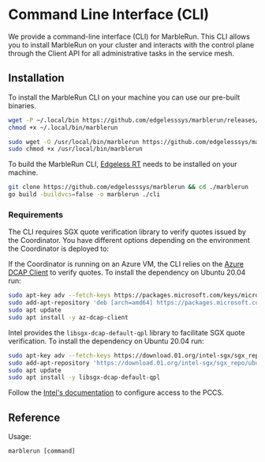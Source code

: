 # Command Line Interface (CLI)

We provide a command-line interface (CLI) for MarbleRun.
This CLI allows you to install MarbleRun on your cluster and interacts with the control plane through the Client API for all administrative tasks in the service mesh.

## Installation

To install the MarbleRun CLI on your machine you can use our pre-built binaries.

<tabs groupId="user">
<tabItem value="current-user" label="For the current user">

```bash
wget -P ~/.local/bin https://github.com/edgelesssys/marblerun/releases/latest/download/marblerun
chmod +x ~/.local/bin/marblerun
```

</tabItem>
<tabItem value="global" label="Global install (requires root)">

```bash
sudo wget -O /usr/local/bin/marblerun https://github.com/edgelesssys/marblerun/releases/latest/download/marblerun
sudo chmod +x /usr/local/bin/marblerun
```

</tabItem>
<tabItem value="build" label="Build from source">

To build the MarbleRun CLI, [Edgeless RT](https://github.com/edgelesssys/edgelessrt) needs to be installed on your machine.

```bash
git clone https://github.com/edgelesssys/marblerun && cd ./marblerun
go build -buildvcs=false -o marblerun ./cli
```

</tabItem>
</tabs>

### Requirements

The CLI requires SGX quote verification library to verify quotes issued by the Coordinator.
You have different options depending on the environment the Coordinator is deployed to:

<tabs groupId="environement">
<tabItem value="azure" label="Azure CVM">

If the Coordinator is running on an Azure VM, the CLI relies on the [Azure DCAP Client](https://github.com/microsoft/Azure-DCAP-Client) to verify quotes.
To install the dependency on Ubuntu 20.04 run:

```bash
sudo apt-key adv --fetch-keys https://packages.microsoft.com/keys/microsoft.asc
sudo add-apt-repository 'deb [arch=amd64] https://packages.microsoft.com/ubuntu/20.04/prod focal main'
sudo apt update
sudo apt install -y az-dcap-client
```

</tabItem>
<tabItem value="generic" label="Generic SGX system">

Intel provides the `libsgx-dcap-default-qpl` library to facilitate SGX quote verification.
To install the dependency on Ubuntu 20.04 run:

```bash
sudo apt-key adv --fetch-keys https://download.01.org/intel-sgx/sgx_repo/ubuntu/intel-sgx-deb.key
sudo add-apt-repository 'https://download.01.org/intel-sgx/sgx_repo/ubuntu main'
sudo apt update
sudo apt install -y libsgx-dcap-default-qpl
```

Follow the [Intel's documentation](https://github.com/intel/SGXDataCenterAttestationPrimitives/blob/master/QuoteGeneration/qpl/README.md#configuration) to configure access to the PCCS.
</tabItem>
</tabs>

## Reference

Usage:

```terminal
marblerun [command]
```
